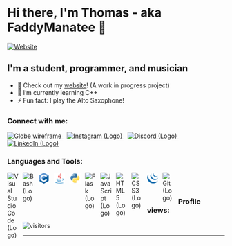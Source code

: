 # Hi there, I'm Thomas - aka FaddyManatee 👋 

[![Website](https://img.shields.io/website?label=faddy.dk&style=for-the-badge&url=https%3A%2F%2Ffaddy.dk)](https://faddy.dk)

<!-- Generic template stuff which has nothing to do with me -->
## I'm a student, programmer, and musician

- 🔭 Check out my [website][website]! (A work in progress project)
- 🌱 I’m currently learning C++ <!-- - 🥅 2022 Goals:  -->
- ⚡ Fun fact: I play the Alto Saxophone!

### Connect with me:

<a href="https://faddy.dk">
  <picture>
    <source media="(prefers-color-scheme: dark)" srcset="images/globe-dark.svg">
    <source media="(prefers-color-scheme: light)" srcset="images/globe-light.svg">
    <img alt="Globe wireframe">
  </picture>
</a>
&nbsp;
<a href="https://www.instagram.com/thomasmorton_/">
  <picture>
    <source media="(prefers-color-scheme: dark)" srcset="images/instagram-dark.svg">
    <source media="(prefers-color-scheme: light)" srcset="images/instagram-light.svg">
    <img alt="Instagram (Logo)"/>
  </picture>
</a>
&nbsp;
<a href="https://discord.com/users/376325277208543232/">
  <picture>
    <source media="(prefers-color-scheme: dark)" srcset="images/discord-dark.svg">
    <source media="(prefers-color-scheme: light)" srcset="images/discord-light.svg">
    <img alt="Discord (Logo)" width="26px"/>
  </picture>
</a>
&nbsp;
<a href="https://uk.linkedin.com/in/thomas-morton-40b72622a">
  <picture>
    <source media="(prefers-color-scheme: dark)" srcset="images/linkedin-dark.svg">
    <source media="(prefers-color-scheme: light)" srcset="images/linkedin-light.svg">
    <!-- Link cheat? -->
    <img alt="LinkedIn (Logo)"/>
  </picture>
</a>


### Languages and Tools:

<img align="left" alt="Visual Studio Code (Logo)" width="26px" src="https://cdn.jsdelivr.net/gh/devicons/devicon/icons/vscode/vscode-original.svg" style="padding-right:10px;"/>
<picture>
  <source media="(prefers-color-scheme: dark)" srcset="images/bash-plain-dark.svg">
  <source media="(prefers-color-scheme: light)" srcset="images/bash-plain-light.svg">
  <img alt="Bash (Logo)" width="26px" align="left" style="padding-right:10px;"/>
</picture>
<img align="left" alt="C (Logo)" width="26px" src="https://raw.githubusercontent.com/devicons/devicon/1119b9f84c0290e0f0b38982099a2bd027a48bf1/icons/c/c-original.svg" style="padding-right:10px;"/>
<img align="left" alt="Java (Logo)" width="26px" src="https://raw.githubusercontent.com/devicons/devicon/1119b9f84c0290e0f0b38982099a2bd027a48bf1/icons/java/java-original.svg" style="padding-right:10px;"/>
<img align="left" alt="Python (Logo)" width="26px" src="https://raw.githubusercontent.com/devicons/devicon/1119b9f84c0290e0f0b38982099a2bd027a48bf1/icons/python/python-original.svg" style="padding-right:10px;"/>
<picture>
  <source media="(prefers-color-scheme: dark)" srcset="images/flask-dark.svg">
  <source media="(prefers-color-scheme: light)" srcset="images/flask-light.svg">
  <img alt="Flask (Logo)" width="26px" align="left" style="padding-right:10px;"/>
</picture>
<img align="left" alt="JavaScript (Logo)" width="26px" src="https://cdn.jsdelivr.net/gh/devicons/devicon/icons/javascript/javascript-original.svg" style="padding-right:10px;"/>
<img align="left" alt="HTML5 (Logo)" width="26px" src="https://cdn.jsdelivr.net/gh/devicons/devicon/icons/html5/html5-original.svg" style="padding-right:10px;"/>
<img align="left" alt="CSS3 (Logo)" width="26px" src="https://cdn.jsdelivr.net/gh/devicons/devicon/icons/css3/css3-original.svg" style="padding-right:10px;"/>
<img align="left" alt="jQuery (Logo)" width="26px" src="https://raw.githubusercontent.com/devicons/devicon/1119b9f84c0290e0f0b38982099a2bd027a48bf1/icons/jquery/jquery-original.svg" style="padding-right:10px;"/>
<img align="left" alt="Git (Logo)" width="26px" src="https://cdn.jsdelivr.net/gh/devicons/devicon/icons/git/git-original.svg" style="padding-right:10px;"/>

<br/>
<br/>

### Profile views:
![visitors](https://profile-counter.glitch.me/FaddyManatee/count.svg)

---

[website]: https://faddy.dk
[instagram]: https://instagram.com/thomasmorton_
[linkedin]: https://www.linkedin.com/in/thomas-morton-40b72622a/

